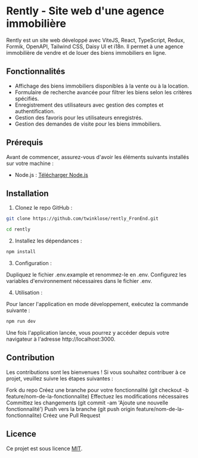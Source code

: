 # Rently - Site web d'une agence immobilière

Rently est un site web développé avec ViteJS, React, TypeScript, Redux, Formik, OpenAPI, Tailwind CSS, Daisy UI et i18n. Il permet à une agence immobilière de vendre et de louer des biens immobiliers en ligne.

## Fonctionnalités

- Affichage des biens immobiliers disponibles à la vente ou à la location.
- Formulaire de recherche avancée pour filtrer les biens selon les critères spécifiés.
- Enregistrement des utilisateurs avec gestion des comptes et authentification.
- Gestion des favoris pour les utilisateurs enregistrés.
- Gestion des demandes de visite pour les biens immobiliers.

## Prérequis

Avant de commencer, assurez-vous d'avoir les éléments suivants installés sur votre machine :

- Node.js : [Télécharger Node.js](https://nodejs.org)

## Installation

1. Clonez le repo GitHub :

```bash
git clone https://github.com/twinklose/rently_FronEnd.git
```

```bash
cd rently
```

2. Installez les dépendances :

```bash
npm install
```

3. Configuration :

Dupliquez le fichier .env.example et renommez-le en .env.
Configurez les variables d'environnement nécessaires dans le fichier .env.

4. Utilisation :

Pour lancer l'application en mode développement, exécutez la commande suivante :

```bash
npm run dev
```

Une fois l'application lancée, vous pourrez y accéder depuis votre navigateur à l'adresse http://localhost:3000.

## Contribution
Les contributions sont les bienvenues ! Si vous souhaitez contribuer à ce projet, veuillez suivre les étapes suivantes :

Fork du repo
Créez une branche pour votre fonctionnalité (git checkout -b feature/nom-de-la-fonctionnalite)
Effectuez les modifications nécessaires
Committez les changements (git commit -am 'Ajoute une nouvelle fonctionnalité')
Push vers la branche (git push origin feature/nom-de-la-fonctionnalite)
Créez une Pull Request

## Licence
Ce projet est sous licence [MIT](https://opensource.org/license/mit/).


